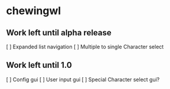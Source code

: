 # chewingwl

## Work left until alpha release
[ ] Expanded list navigation
[ ] Multiple to single Character select

## Work left until 1.0
[ ] Config gui
[ ] User input gui
[ ] Special Character select gui?
